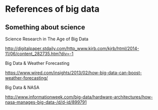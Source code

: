 # References of big data

## Something about science

Science Research in The Age of Big Data

http://digitalpaper.stdaily.com/http_www.kjrb.com/kjrb/html/2014-11/06/content_282735.htm?div=-1

Big Data & Weather Forecasting

https://www.wired.com/insights/2013/02/how-big-data-can-boost-weather-forecasting/

Big Data & NASA

http://www.informationweek.com/big-data/hardware-architectures/how-nasa-manages-big-data-/d/d-id/899791
